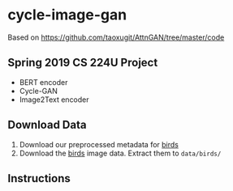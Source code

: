 # cycle-image-gan
Based on https://github.com/taoxugit/AttnGAN/tree/master/code

## Spring 2019 CS 224U Project
* BERT encoder
* Cycle-GAN
* Image2Text encoder

## Download Data
1. Download our preprocessed metadata for [birds](https://drive.google.com/open?id=1O_LtUP9sch09QH3s_EBAgLEctBQ5JBSJ)
2. Download the [birds](http://www.vision.caltech.edu/visipedia/CUB-200-2011.html) image data. Extract them to `data/birds/`

## Instructions
